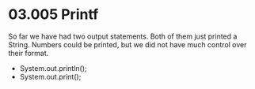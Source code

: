 # 03.005 Printf

So far we have had two output statements.  Both of them just printed a String.  Numbers could be printed, but we did not have much control over their format.

* System.out.println();
* System.out.print();